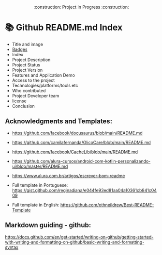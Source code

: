 <p align="center"> 
    :construction: Project In Progress  :construction:
</p>

# 📚 Github README.md Index

* Title and image
* [Badges](https://shields.io/)
* Index
* Project Description
* Project Status
* Project Version
* Features and Application Demo
* Access to the project
* Technologies/platforms/tools etc
* Who contributed
* Project Developer team
* license
* Conclusion


## Acknowledgments and Templates:

* https://github.com/facebook/docusaurus/blob/main/README.md
* https://github.com/camilafernanda/GlicoCare/blob/main/README.md
* https://github.com/facebook/CacheLib/blob/main/README.md
* https://github.com/alura-cursos/android-com-kotlin-personalizando-ui/blob/master/README.md
* https://www.alura.com.br/artigos/escrever-bom-readme

* Full template in Portuguese: https://gist.github.com/reginadiana/e044fe93ed81aa04a10361cb841c0409
* Full template in English: https://github.com/othneildrew/Best-README-Template


## Markdown guiding - github: 
https://docs.github.com/en/get-started/writing-on-github/getting-started-with-writing-and-formatting-on-github/basic-writing-and-formatting-syntax
